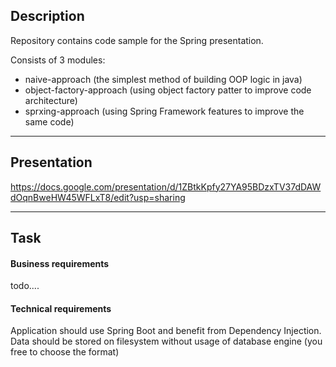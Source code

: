 
## Description
Repository contains code sample for the Spring presentation.

Consists of 3 modules:
- naive-approach (the simplest method of building OOP logic in java)
- object-factory-approach (using object factory patter to improve code architecture)
- sprxing-approach (using Spring Framework features to improve the same code)

---
## Presentation
https://docs.google.com/presentation/d/1ZBtkKpfy27YA95BDzxTV37dDAWdOqnBweHW45WFLxT8/edit?usp=sharing

---

## Task

#### Business requirements

todo....

#### Technical requirements

Application should use Spring Boot and benefit from Dependency Injection.\
Data should be stored on filesystem without usage of database engine (you free to choose the format)


